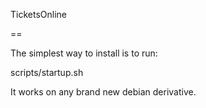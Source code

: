 TicketsOnline

==

The simplest way to install is to run:

scripts/startup.sh

It works on any brand new debian derivative.

